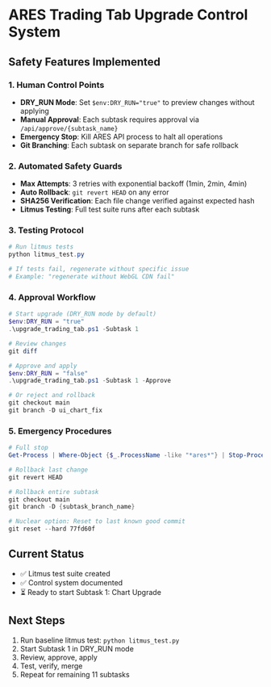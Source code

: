 # ARES Trading Tab Upgrade Control System

## Safety Features Implemented

### 1. Human Control Points
- **DRY_RUN Mode**: Set `$env:DRY_RUN="true"` to preview changes without applying
- **Manual Approval**: Each subtask requires approval via `/api/approve/{subtask_name}`
- **Emergency Stop**: Kill ARES API process to halt all operations
- **Git Branching**: Each subtask on separate branch for safe rollback

### 2. Automated Safety Guards
- **Max Attempts**: 3 retries with exponential backoff (1min, 2min, 4min)
- **Auto Rollback**: `git revert HEAD` on any error
- **SHA256 Verification**: Each file change verified against expected hash
- **Litmus Testing**: Full test suite runs after each subtask

### 3. Testing Protocol
```powershell
# Run litmus tests
python litmus_test.py

# If tests fail, regenerate without specific issue
# Example: "regenerate without WebGL CDN fail"
```

### 4. Approval Workflow
```powershell
# Start upgrade (DRY_RUN mode by default)
$env:DRY_RUN = "true"
.\upgrade_trading_tab.ps1 -Subtask 1

# Review changes
git diff

# Approve and apply
$env:DRY_RUN = "false"
.\upgrade_trading_tab.ps1 -Subtask 1 -Approve

# Or reject and rollback
git checkout main
git branch -D ui_chart_fix
```

### 5. Emergency Procedures
```powershell
# Full stop
Get-Process | Where-Object {$_.ProcessName -like "*ares*"} | Stop-Process -Force

# Rollback last change
git revert HEAD

# Rollback entire subtask
git checkout main
git branch -D {subtask_branch_name}

# Nuclear option: Reset to last known good commit
git reset --hard 77fd60f
```

## Current Status
- ✅ Litmus test suite created
- ✅ Control system documented
- ⏳ Ready to start Subtask 1: Chart Upgrade

## Next Steps
1. Run baseline litmus test: `python litmus_test.py`
2. Start Subtask 1 in DRY_RUN mode
3. Review, approve, apply
4. Test, verify, merge
5. Repeat for remaining 11 subtasks

